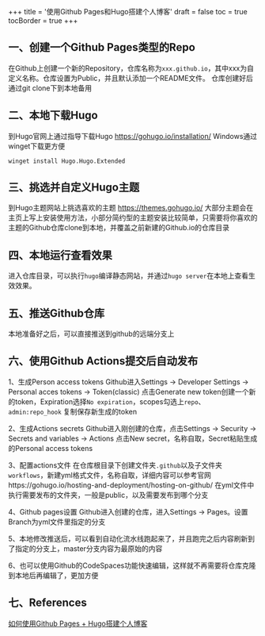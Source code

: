 +++
title = '使用Github Pages和Hugo搭建个人博客'
draft = false
toc = true
tocBorder = true
+++

## 一、创建一个Github Pages类型的Repo

在Github上创建一个新的Repository，仓库名称为`xxx.github.io`，其中xxx为自定义名称。仓库设置为Public，并且默认添加一个README文件。
仓库创建好后通过git clone下到本地备用

## 二、本地下载Hugo

到Hugo官网上通过指导下载Hugo https://gohugo.io/installation/
Windows通过winget下载更方便
```
winget install Hugo.Hugo.Extended
```

## 三、挑选并自定义Hugo主题

到Hugo主题网站上挑选喜欢的主题 https://themes.gohugo.io/
大部分主题会在主页上写上安装使用方法，小部分简约型的主题安装比较简单，只需要将你喜欢的主题的Github仓库clone到本地，并覆盖之前新建的Github.io的仓库目录

## 四、本地运行查看效果

进入仓库目录，可以执行`hugo`编译静态网站，并通过`hugo server`在本地上查看生效效果。

## 五、推送Github仓库

本地准备好之后，可以直接推送到github的远端分支上

## 六、使用Github Actions提交后自动发布

1、生成Person access tokens
Github进入Settings -> Developer Settings -> Personal acces tokens -> Token(classic)
点击Generate new token创建一个新的token，Expiration选择`No expiration`，scopes勾选上`repo`、`admin:repo_hook`
复制保存新生成的token

2、生成Actions secrets
Github进入刚创建的仓库，点击Settings -> Security -> Secrets and variables -> Actions
点击New secret，名称自取，Secret粘贴生成的Personal access tokens

3、配置actions文件
在仓库根目录下创建文件夹`.github`以及子文件夹`workflows`，新建yml格式文件，名称自取，详细内容可以参考官网https://gohugo.io/hosting-and-deployment/hosting-on-github/
在yml文件中执行需要发布的文件夹，一般是public，以及需要发布到哪个分支

4、Github pages设置
Github进入创建的仓库，进入Settings -> Pages。设置Branch为yml文件里指定的分支

5、本地修改推送后，可以看到自动化流水线跑起来了，并且跑完之后内容刷新到了指定的分支上，master分支内容为最原始的内容

6、也可以使用Github的CodeSpaces功能快速编辑，这样就不再需要将仓库克隆到本地后再编辑了，更加方便

## 七、References

[如何使用Github Pages + Hugo搭建个人博客](https://krislinzhao.github.io/docs/create-a-wesite-using-github-pages-and-hugo/)




